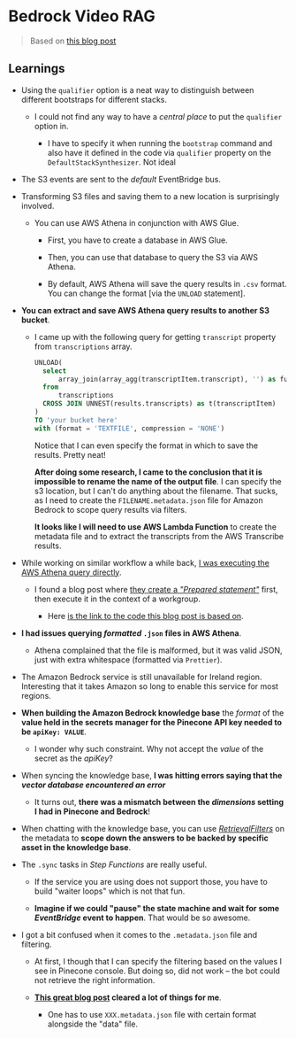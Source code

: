 # Bedrock Video RAG

> Based on [this blog post](https://levelup.gitconnected.com/using-rag-on-media-content-with-bedrock-knowledge-bases-and-amazon-transcribe-92abea166e68)

## Learnings

- Using the `qualifier` option is a neat way to distinguish between different bootstraps for different stacks.

  - I could not find any way to have a _central place_ to put the `qualifier` option in.

    - I have to specify it when running the `bootstrap` command and also have it defined in the code via `qualifier` property on the `DefaultStackSynthesizer`. Not ideal

- The S3 events are sent to the _default_ EventBridge bus.

- Transforming S3 files and saving them to a new location is surprisingly involved.

  - You can use AWS Athena in conjunction with AWS Glue.

    - First, you have to create a database in AWS Glue.

    - Then, you can use that database to query the S3 via AWS Athena.

    - By default, AWS Athena will save the query results in `.csv` format. You can change the format [via the `UNLOAD` statement].

- **You can extract and save AWS Athena query results to another S3 bucket**.

  - I came up with the following query for getting `transcript` property from `transcriptions` array.

    ```sql
    UNLOAD(
      select
          array_join(array_agg(transcriptItem.transcript), '') as fullTranscription
      from
          transcriptions
      CROSS JOIN UNNEST(results.transcripts) as t(transcriptItem)
    )
    TO 'your bucket here'
    with (format = 'TEXTFILE', compression = 'NONE')
    ```

    Notice that I can even specify the format in which to save the results. Pretty neat!

    **After doing some research, I came to the conclusion that it is impossible to rename the name of the output file**. I can specify the s3 location, but I can't do anything about the filename. That sucks, as I need to create the `FILENAME.metadata.json` file for Amazon Bedrock to scope query results via filters.

    **It looks like I will need to use AWS Lambda Function** to create the metadata file and to extract the transcripts from the AWS Transcribe results.

- While working on similar workflow a while back, [I was executing the AWS Athena query directly](https://github.com/WojciechMatuszewski/serverless-video-transcribe-fun/blob/main/lib/serverless-transcribe-stack.ts#L343).

  - I found a blog post where [they create a _"Prepared statement"_](https://aws.amazon.com/blogs/compute/building-a-low-code-speech-you-know-counter-using-aws-step-functions/) first, then execute it in the context of a workgroup.

    - Here [is the link to the code this blog post is based on](https://github.com/aws-samples/aws-stepfunctions-examples/blob/main/sam/app-low-code-you-know-counter/template.yaml#L245).

- **I had issues querying _formatted_ `.json` files in AWS Athena**.

  - Athena complained that the file is malformed, but it was valid JSON, just with extra whitespace (formatted via `Prettier`).

- The Amazon Bedrock service is still unavailable for Ireland region. Interesting that it takes Amazon so long to enable this service for most regions.

- **When building the Amazon Bedrock knowledge base** the _format_ of the **value held in the secrets manager for the Pinecone API key needed to be `apiKey: VALUE`**.

  - I wonder why such constraint. Why not accept the _value_ of the secret as the _apiKey_?

- When syncing the knowledge base, **I was hitting errors saying that the _vector database encountered an error_**

  - It turns out, **there was a mismatch between the _dimensions_ setting I had in Pinecone and Bedrock**!

- When chatting with the knowledge base, you can use [_RetrievalFilters_](https://docs.aws.amazon.com/bedrock/latest/APIReference/API_agent-runtime_RetrievalFilter.html) on the metadata to **scope down the answers to be backed by specific asset in the knowledge base**.

- The `.sync` tasks in _Step Functions_ are really useful.

  - If the service you are using does not support those, you have to build "waiter loops" which is not that fun.

  - **Imagine if we could "pause" the state machine and wait for some _EventBridge_ event to happen**. That would be so awesome.

- I got a bit confused when it comes to the `.metadata.json` file and filtering.

  - At first, I though that I can specify the filtering based on the values I see in Pinecone console. But doing so, did not work – the bot could not retrieve the right information.

  - **[This great blog post](https://aws.amazon.com/blogs/machine-learning/knowledge-bases-for-amazon-bedrock-now-supports-metadata-filtering-to-improve-retrieval-accuracy/) cleared a lot of things for me**.

    - One has to use `XXX.metadata.json` file with certain format alongside the "data" file.
